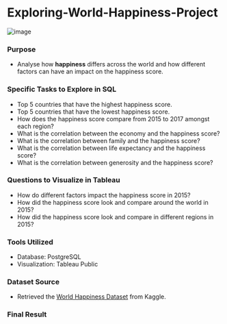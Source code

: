 # Exploring-World-Happiness-Project
![image](https://github.com/JennaDahan/Exploring-World-Happiness-Project/assets/142054522/3b50a3ad-0f52-4827-a00a-170327fcc8a3)


### Purpose
- Analyse how **happiness** differs across the world and how different factors can have an impact on the happiness score. 

### Specific Tasks to Explore in SQL
- Top 5 countries that have the highest happiness score.
- Top 5 countries that have the lowest happiness score.
-  How does the happiness score compare from 2015 to 2017 amongst each region?
- What is the correlation between the economy and the happiness score?
- What is the correlation between family and the happiness score?
- What is the correlation between life expectancy and the happiness score?
- What is the correlation between generosity and the happiness score?

### Questions to Visualize in Tableau
- How do different factors impact the happiness score in 2015?
- How did the happiness score look and compare around the world in 2015?
- How did the happiness score look and compare in different regions in 2015?

### Tools Utilized
- Database: PostgreSQL
- Visualization: Tableau Public 

### Dataset Source
- Retrieved the [World Happiness Dataset](https://www.kaggle.com/datasets/unsdsn/world-happiness?select=2015.csv) from Kaggle.

### Final Result
